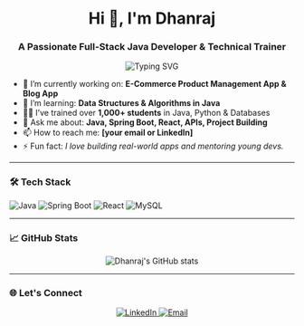 <h1 align="center">Hi 👋, I'm Dhanraj</h1>
<h3 align="center">A Passionate Full-Stack Java Developer & Technical Trainer</h3>

<p align="center">
  <img src="https://readme-typing-svg.herokuapp.com?font=Fira+Code&size=22&pause=1000&center=true&vCenter=true&width=435&lines=Java+Developer;Spring+Boot+%7C+React+%7C+MySQL;Technical+Trainer+%7C+Mentor+%F0%9F%91%8D" alt="Typing SVG" />
</p>

- 🔭 I’m currently working on: **E-Commerce Product Management App & Blog App**
- 🌱 I’m learning: **Data Structures & Algorithms in Java**
- 👨‍🏫 I’ve trained over **1,000+ students** in Java, Python & Databases
- 💬 Ask me about: **Java, Spring Boot, React, APIs, Project Building**
- 📫 How to reach me: **[your email or LinkedIn]**
- ⚡ Fun fact: *I love building real-world apps and mentoring young devs.*

---

### 🛠️ Tech Stack

![Java](https://img.shields.io/badge/Java-ED8B00?style=for-the-badge&logo=java&logoColor=white)
![Spring Boot](https://img.shields.io/badge/SpringBoot-6DB33F?style=for-the-badge&logo=springboot&logoColor=white)
![React](https://img.shields.io/badge/React-20232A?style=for-the-badge&logo=react&logoColor=61DAFB)
![MySQL](https://img.shields.io/badge/MySQL-00758F?style=for-the-badge&logo=mysql&logoColor=white)

---

### 📈 GitHub Stats

<p align="center">
  <img src="https://github-readme-stats.vercel.app/api?username=dhanraj-dev&show_icons=true&theme=radical" alt="Dhanraj's GitHub stats" />
</p>

---

### 🌐 Let's Connect

<p align="center">
  <a href="https://www.linkedin.com/in/your-linkedin" target="_blank">
    <img alt="LinkedIn" src="https://img.shields.io/badge/LinkedIn-0077B5?style=for-the-badge&logo=linkedin&logoColor=white" />
  </a>
  <a href="mailto:your.email@example.com">
    <img alt="Email" src="https://img.shields.io/badge/Email-D14836?style=for-the-badge&logo=gmail&logoColor=white" />
  </a>
</p>
